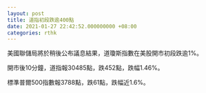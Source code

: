 ```yaml
---
layout: post
title: 道指初段跌逾400點
date: 2021-01-27 22:42:52.000000000 +08:00
categories: rthk
---
```


美國聯儲局將於稍後公布議息結果，道瓊斯指數在美股開市初段跌逾1%。

開市後10分鐘，道指報30485點，跌452點，跌幅1.46%。

標準普爾500指數報3788點，跌61點，跌幅近1.6%。
